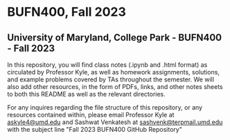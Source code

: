 # BUFN400, Fall 2023
## University of Maryland, College Park - BUFN400 - Fall 2023

In this repository, you will find class notes (.ipynb and .html format) as circulated by Professor Kyle, as well as homework assignments,
solutions, and example problems covered by TAs throughout the semester. We will also add other resources, in the form of PDFs,
links, and other notes sheets to both this README as well as the relevant directories.

For any inquires regarding the file structure of this repository, or any resources contained within, please email Professor Kyle at
askyle4@umd.edu and Sashwat Venkatesh at sashvenk@terpmail.umd.edu with the subject line "Fall 2023 BUFN400 GitHub Repository"

